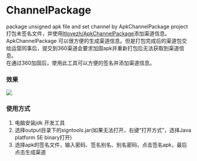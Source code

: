 # ChannelPackage
package unsigned apk file and set channel by ApkChannelPackage project<br/>
打包未签名文件，并使用[ltlovezh/ApkChannelPackage](https://github.com/ltlovezh/ApkChannelPackage/)添加渠道信息。<br/>
ApkChannelPackage  可以很方便的生成渠道信息。但是打包完成后的渠道包交给运营同事后，提交到360渠道会要求加固apk并重新打包后无法获取到渠道信息。<br/>
在通过360加固后，使用此工具可以方便的签名并添加渠道信息。
### 效果
![](https://github.com/wang-qian/ChannelPackage/blob/master/ui.png)<br/>

### 使用方式
1. 电脑安装jdk 开发工具
2. 选择output目录下的signtools.jar(如果无法打开，右键“打开方式”，选择Java platform SE binary打开)
3. 选择apk的签名文件，输入密码、签名别名、别名密码，点击签名apk，最后点击生成渠道
